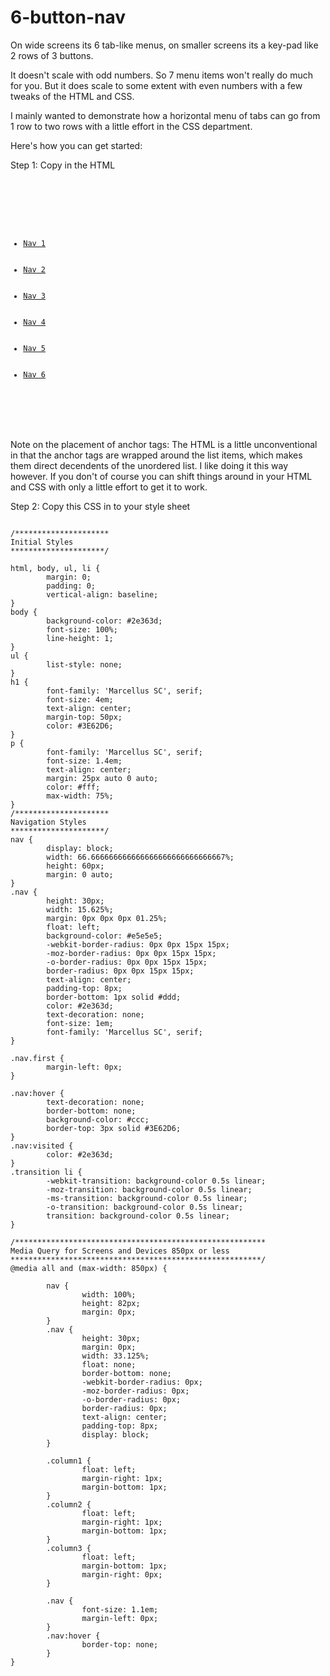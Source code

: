6-button-nav
============

On wide screens its 6 tab-like menus, on smaller screens its a key-pad like 2 rows of 3 buttons.

It doesn't scale with odd numbers. So 7 menu items won't really do much for you. But it does scale to some extent with 
even numbers with a few tweaks of the HTML and CSS. 

I mainly wanted to demonstrate how a horizontal menu of tabs can go from 1 row to two rows with a little effort 
in the CSS department.


Here's how you can get started:

Step 1: Copy in the HTML

<link rel="stylesheet" href="http://yandex.st/highlightjs/7.3/styles/default.min.css">
<script src="http://yandex.st/highlightjs/7.3/highlight.min.js"></script>

<pre><code>
  <nav>
          <ul class="transition">
                  <a href="#"><li class="nav column1 first">Nav 1</li></a>
                  <a href="#"><li class="nav column2">Nav 2</li></a>                
                  <a href="#"><li class="nav column3">Nav 3</li></a>
                  <a href="#"><li class="nav column1">Nav 4</li></a>                
                  <a href="#"><li class="nav column2">Nav 5</li></a>                
                  <a href="#"><li class="nav column3">Nav 6</li></a>                
          </ul>
  </nav>
</code></pre>

Note on the placement of anchor tags: The HTML is a little unconventional in that the anchor tags are wrapped around the list items, which makes them 
direct decendents of the unordered list. I like doing it this way however. If you don't of course you can shift things
around in your HTML and CSS with only a little effort to get it to work. 

Step 2: Copy this CSS in to your style sheet

<pre><code>
/*********************
Initial Styles
*********************/

html, body, ul, li {
        margin: 0;
        padding: 0;
        vertical-align: baseline;
}
body {
        background-color: #2e363d;
        font-size: 100%;
        line-height: 1;
}
ul {
        list-style: none;
}
h1 {
        font-family: 'Marcellus SC', serif;
        font-size: 4em;
        text-align: center;
        margin-top: 50px;
        color: #3E62D6;
}
p {
        font-family: 'Marcellus SC', serif;
        font-size: 1.4em;
        text-align: center;
        margin: 25px auto 0 auto;
        color: #fff;
        max-width: 75%;
}
/*********************
Navigation Styles
*********************/
nav {
        display: block;
        width: 66.666666666666666666666666666667%;
        height: 60px;
        margin: 0 auto;
}
.nav {
        height: 30px; 
        width: 15.625%; 
        margin: 0px 0px 0px 01.25%;
        float: left;
        background-color: #e5e5e5;
        -webkit-border-radius: 0px 0px 15px 15px; 
        -moz-border-radius: 0px 0px 15px 15px; 
        -o-border-radius: 0px 0px 15px 15px; 
        border-radius: 0px 0px 15px 15px; 
        text-align: center;
        padding-top: 8px;
        border-bottom: 1px solid #ddd;
        color: #2e363d;
        text-decoration: none;
        font-size: 1em; 
        font-family: 'Marcellus SC', serif;
}

.nav.first {
        margin-left: 0px;
}

.nav:hover {
        text-decoration: none;
        border-bottom: none;
        background-color: #ccc;
        border-top: 3px solid #3E62D6;
}
.nav:visited {
        color: #2e363d;
}
.transition li {
        -webkit-transition: background-color 0.5s linear;
        -moz-transition: background-color 0.5s linear;
        -ms-transition: background-color 0.5s linear;
        -o-transition: background-color 0.5s linear;
        transition: background-color 0.5s linear;
}

/********************************************************
Media Query for Screens and Devices 850px or less
********************************************************/
@media all and (max-width: 850px) {

        nav {
                width: 100%;
                height: 82px;
                margin: 0px;
        }
        .nav {
                height: 30px; 
                margin: 0px; 
                width: 33.125%;
                float: none;
                border-bottom: none;
                -webkit-border-radius: 0px; 
                -moz-border-radius: 0px; 
                -o-border-radius: 0px; 
                border-radius: 0px; 
                text-align: center;
                padding-top: 8px;
                display: block;
        }

        .column1 {
                float: left;
                margin-right: 1px;
                margin-bottom: 1px;
        }
        .column2 {
                float: left;
                margin-right: 1px;
                margin-bottom: 1px;
        }
        .column3 {
                float: left;
                margin-bottom: 1px;
                margin-right: 0px;
        }

        .nav {
                font-size: 1.1em;
                margin-left: 0px;
        }
        .nav:hover {
                border-top: none;
        }        
}
</code></pre>
